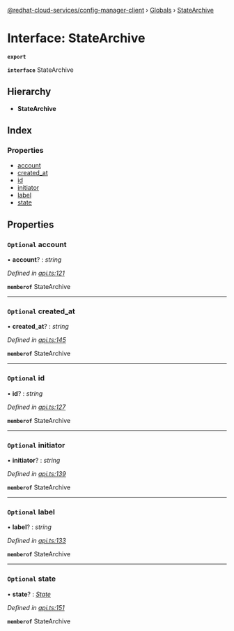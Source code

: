[@redhat-cloud-services/config-manager-client](../README.md) › [Globals](../globals.md) › [StateArchive](statearchive.md)

# Interface: StateArchive

**`export`** 

**`interface`** StateArchive

## Hierarchy

* **StateArchive**

## Index

### Properties

* [account](statearchive.md#optional-account)
* [created_at](statearchive.md#optional-created_at)
* [id](statearchive.md#optional-id)
* [initiator](statearchive.md#optional-initiator)
* [label](statearchive.md#optional-label)
* [state](statearchive.md#optional-state)

## Properties

### `Optional` account

• **account**? : *string*

*Defined in [api.ts:121](https://github.com/RedHatInsights/javascript-clients.gi/blob/master/packages/config-manager/api.ts#L121)*

**`memberof`** StateArchive

___

### `Optional` created_at

• **created_at**? : *string*

*Defined in [api.ts:145](https://github.com/RedHatInsights/javascript-clients.gi/blob/master/packages/config-manager/api.ts#L145)*

**`memberof`** StateArchive

___

### `Optional` id

• **id**? : *string*

*Defined in [api.ts:127](https://github.com/RedHatInsights/javascript-clients.gi/blob/master/packages/config-manager/api.ts#L127)*

**`memberof`** StateArchive

___

### `Optional` initiator

• **initiator**? : *string*

*Defined in [api.ts:139](https://github.com/RedHatInsights/javascript-clients.gi/blob/master/packages/config-manager/api.ts#L139)*

**`memberof`** StateArchive

___

### `Optional` label

• **label**? : *string*

*Defined in [api.ts:133](https://github.com/RedHatInsights/javascript-clients.gi/blob/master/packages/config-manager/api.ts#L133)*

**`memberof`** StateArchive

___

### `Optional` state

• **state**? : *[State](state.md)*

*Defined in [api.ts:151](https://github.com/RedHatInsights/javascript-clients.gi/blob/master/packages/config-manager/api.ts#L151)*

**`memberof`** StateArchive
